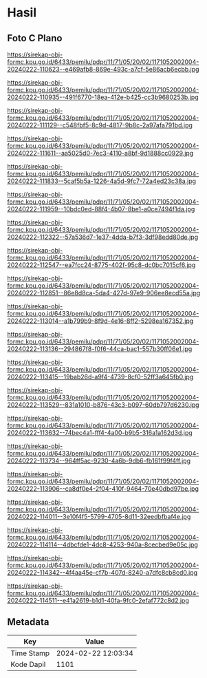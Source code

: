 # Hasil

## Foto C Plano

https://sirekap-obj-formc.kpu.go.id/6433/pemilu/pdpr/11/71/05/20/02/1171052002004-20240222-110623--e469afb8-869e-493c-a7cf-5e86acb6ecbb.jpg

https://sirekap-obj-formc.kpu.go.id/6433/pemilu/pdpr/11/71/05/20/02/1171052002004-20240222-110935--491f6770-18ea-412e-b425-cc3b9680253b.jpg

https://sirekap-obj-formc.kpu.go.id/6433/pemilu/pdpr/11/71/05/20/02/1171052002004-20240222-111129--c548fbf5-8c9d-4817-9b8c-2a97afa791bd.jpg

https://sirekap-obj-formc.kpu.go.id/6433/pemilu/pdpr/11/71/05/20/02/1171052002004-20240222-111611--aa5025d0-7ec3-4110-a8bf-9d1888cc0929.jpg

https://sirekap-obj-formc.kpu.go.id/6433/pemilu/pdpr/11/71/05/20/02/1171052002004-20240222-111833--5caf5b5a-1226-4a5d-9fc7-72a4ed23c38a.jpg

https://sirekap-obj-formc.kpu.go.id/6433/pemilu/pdpr/11/71/05/20/02/1171052002004-20240222-111959--10bdc0ed-88f4-4b07-8be1-a0ce7494f1da.jpg

https://sirekap-obj-formc.kpu.go.id/6433/pemilu/pdpr/11/71/05/20/02/1171052002004-20240222-112322--57a536d7-1e37-4dda-b7f3-3df98edd80de.jpg

https://sirekap-obj-formc.kpu.go.id/6433/pemilu/pdpr/11/71/05/20/02/1171052002004-20240222-112547--ea7fcc24-8775-402f-95c8-dc0bc7015cf6.jpg

https://sirekap-obj-formc.kpu.go.id/6433/pemilu/pdpr/11/71/05/20/02/1171052002004-20240222-112851--86e8d8ca-5da4-427d-97e9-906ee8ecd55a.jpg

https://sirekap-obj-formc.kpu.go.id/6433/pemilu/pdpr/11/71/05/20/02/1171052002004-20240222-113014--a1b799b9-8f9d-4e16-8ff2-5298ea167352.jpg

https://sirekap-obj-formc.kpu.go.id/6433/pemilu/pdpr/11/71/05/20/02/1171052002004-20240222-113136--294867f8-f0f6-44ca-bac1-557b30ff06e1.jpg

https://sirekap-obj-formc.kpu.go.id/6433/pemilu/pdpr/11/71/05/20/02/1171052002004-20240222-113415--19bab26d-a9f4-4739-8cf0-52ff3a645fb0.jpg

https://sirekap-obj-formc.kpu.go.id/6433/pemilu/pdpr/11/71/05/20/02/1171052002004-20240222-113529--831a1010-b876-43c3-b097-60db797d6230.jpg

https://sirekap-obj-formc.kpu.go.id/6433/pemilu/pdpr/11/71/05/20/02/1171052002004-20240222-113632--74bec4a1-fff4-4a00-b9b5-316a1a162d3d.jpg

https://sirekap-obj-formc.kpu.go.id/6433/pemilu/pdpr/11/71/05/20/02/1171052002004-20240222-113734--964ff5ac-9230-4a6b-9db6-fb161f99f4ff.jpg

https://sirekap-obj-formc.kpu.go.id/6433/pemilu/pdpr/11/71/05/20/02/1171052002004-20240222-113906--ca8df0e4-2f04-410f-9464-70e40dbd97be.jpg

https://sirekap-obj-formc.kpu.go.id/6433/pemilu/pdpr/11/71/05/20/02/1171052002004-20240222-114011--3e10f4f5-5799-4705-8d11-32eedbfbaf4e.jpg

https://sirekap-obj-formc.kpu.go.id/6433/pemilu/pdpr/11/71/05/20/02/1171052002004-20240222-114114--4dbcfde1-4dc8-4253-940a-8cecbed9e05c.jpg

https://sirekap-obj-formc.kpu.go.id/6433/pemilu/pdpr/11/71/05/20/02/1171052002004-20240222-114342--4f4aa45e-cf7b-407d-8240-a7dfc8cb8cd0.jpg

https://sirekap-obj-formc.kpu.go.id/6433/pemilu/pdpr/11/71/05/20/02/1171052002004-20240222-114511--e41a2619-b1d1-40fa-9fc0-2efaf772c8d2.jpg


## Metadata

| Key        | Value               |
| ---------- | ------------------- |
| Time Stamp | 2024-02-22 12:03:34 |
| Kode Dapil | 1101                |



